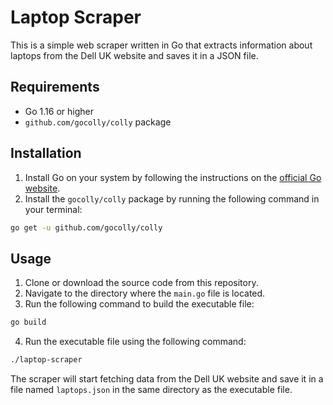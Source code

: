 # Laptop Scraper

This is a simple web scraper written in Go that extracts information about laptops from the Dell UK website and saves it in a JSON file.

## Requirements

- Go 1.16 or higher
- `github.com/gocolly/colly` package

## Installation

1. Install Go on your system by following the instructions on the [official Go website](https://golang.org/doc/install).
2. Install the `gocolly/colly` package by running the following command in your terminal:

```sh
go get -u github.com/gocolly/colly
```

## Usage

1. Clone or download the source code from this repository.
2. Navigate to the directory where the `main.go` file is located.
3. Run the following command to build the executable file:

```sh
go build
```

4. Run the executable file using the following command:

```sh
./laptop-scraper
```

The scraper will start fetching data from the Dell UK website and save it in a file named `laptops.json` in the same directory as the executable file.
